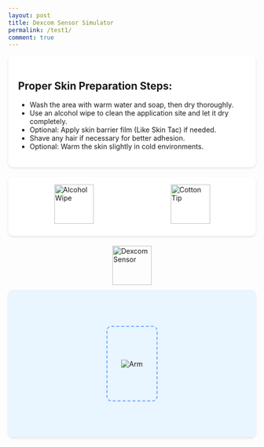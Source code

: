 ```yaml
---
layout: post
title: Dexcom Sensor Simulator
permalink: /test1/
comment: true
---
```

<style>
        .instruction-section {
            background-color: white;
            padding: 20px;
            border-radius: 10px;
            margin-bottom: 20px;
            box-shadow: 0 2px 5px rgba(0,0,0,0.1);
        }
        
        .equipment-section {
            display: flex;
            justify-content: space-around;
            margin-bottom: 20px;
            padding: 15px;
            background-color: white;
            border-radius: 10px;
            box-shadow: 0 2px 5px rgba(0,0,0,0.1);
        }
        
        .equipment-item {
            display: flex;
            flex-direction: column;
            align-items: center;
            cursor: pointer;
            transition: transform 0.2s;
        }
        
        .equipment-item:hover {
            transform: scale(1.05);
        }
        
        .equipment-icon {
            width: 80px;
            height: 80px;
            margin-bottom: 10px;
            object-fit: contain;
        }
        
        .arm-area {
            width: 100%;
            height: 300px;
            background-color: #e9f5ff;
            border-radius: 10px;
            position: relative;
            overflow: hidden;
            display: flex;
            justify-content: center;
            align-items: center;
            box-shadow: 0 2px 5px rgba(0,0,0,0.1);
        }
        
        .arm-image {
            max-height: 90%;
            max-width: 90%;
            object-fit: contain;
        }
        
        .target-zone {
            position: absolute;
            width: 100px;
            height: 150px;
            border: 2px dashed #3a86ff;
            border-radius: 10px;
            opacity: 0.7;
            pointer-events: none;
        }
        
        .applied-item {
            position: absolute;
            z-index: 10;
            pointer-events: none;
        }
        
        .alcohol-wipe {
            width: 60px;
            height: 60px;
            background-color: rgba(255, 255, 255, 0.8);
            border-radius: 50%;
            border: 2px solid #ccc;
        }
        
        .dexcom-sensor {
            width: 70px;
            height: 40px;
            background-color: #3a86ff;
            border-radius: 15px;
        }
        
        .feedback {
            margin-top: 15px;
            padding: 10px;
            border-radius: 5px;
            text-align: center;
            display: none;
        }
        
        .success {
            background-color: #d4edda;
            color: #155724;
        }
        
        .error {
            background-color: #f8d7da;
            color: #721c24;
        }
    </style>

<div class="instruction-section">
        <h2>Proper Skin Preparation Steps:</h2>
        <ul>
            <li>Wash the area with warm water and soap, then dry thoroughly.</li>
            <li>Use an alcohol wipe to clean the application site and let it dry completely.</li>
            <li>Optional: Apply skin barrier film (Like Skin Tac) if needed.</li>
            <li>Shave any hair if necessary for better adhesion.</li>
            <li>Optional: Warm the skin slightly in cold environments.</li>
        </ul>
    </div>
    
<div class="equipment-section">
        <div class="equipment-item" data-type="alcohol-wipe">
            <img src="{{site.baseurl}}/images/needlepin/wipes.png" class="equipment-icon" alt="Alcohol Wipe"> 
        </div>
        <img src="{{site.baseurl}}/images/needlepin/cotton-tip.png" class="equipment-icon" alt="Cotton Tip">
        </div>
        <div class="equipment-item" data-type="dexcom-sensor">
            <img src="{{site.baseurl}}/images/needlepin/dexcom.png" class="equipment-icon" alt="Dexcom Sensor">
        </div>
    </div>
    
<div class="arm-area" id="arm-area">
        <img src="https://www.google.com/url?sa=i&url=https%3A%2F%2Fwww.istockphoto.com%2Fphotos%2Farm-pain-cartoon&psig=AOvVaw2Y2Vzf1Y9oKyAUqcbrVbmW&ust=1747865211661000&source=images&cd=vfe&opi=89978449&ved=0CBQQjRxqFwoTCLC0-LuHs40DFQAAAAAdAAAAABAL" class="arm-image" alt="Arm">
        <div class="target-zone"></div>
    </div>
    
<div id="feedback" class="feedback"></div>
    
<script>
        // Get DOM elements
        const equipmentItems = document.querySelectorAll('.equipment-item');
        const armArea = document.getElementById('arm-area');
        const feedback = document.getElementById('feedback');
        
        // Current step
        let currentStep = 1;
        
        // Add drag functionality to equipment items
        equipmentItems.forEach(item => {
            item.setAttribute('draggable', 'true');
            
            item.addEventListener('dragstart', (e) => {
                e.dataTransfer.setData('type', item.dataset.type);
            });
        });
        
        // Set up drop functionality for arm area
        armArea.addEventListener('dragover', (e) => {
            e.preventDefault();
        });
        
        armArea.addEventListener('drop', (e) => {
            e.preventDefault();
            const type = e.dataTransfer.getData('type');
            const rect = armArea.getBoundingClientRect();
            const x = e.clientX - rect.left;
            const y = e.clientY - rect.top;
            
            // Check if dropped in target zone
            const targetZone = document.querySelector('.target-zone');
            const targetRect = targetZone.getBoundingClientRect();
            const isInTarget = x > targetRect.left - rect.left && 
                              x < targetRect.right - rect.left && 
                              y > targetRect.top - rect.top && 
                              y < targetRect.bottom - rect.top;
            
            if (!isInTarget) {
                showFeedback('Please drop the item within the target area (blue dashed box)', 'error');
                return;
            }
            
            // Handle different items based on current step
            if (currentStep === 1 && type === 'alcohol-wipe') {
                applyAlcoholWipe(x, y);
                currentStep = 3; // Skip step 2 and go directly to step 3
            } else if (currentStep === 3 && type === 'dexcom-sensor') {
                applyDexcomSensor(x, y);
                currentStep = 4;
            } else {
                showFeedback('Please use the items in the correct order', 'error');
            }
        });
        
        // Apply alcohol wipe
        function applyAlcoholWipe(x, y) {
            // Remove any existing alcohol wipes
            document.querySelectorAll('.alcohol-wipe').forEach(el => el.remove());
            
            const wipe = document.createElement('div');
            wipe.className = 'applied-item alcohol-wipe';
            wipe.style.left = `${x - 30}px`;
            wipe.style.top = `${y - 30}px`;
            armArea.appendChild(wipe);
            
            showFeedback('Alcohol wipe applied successfully!', 'success');
            
            // Automatically fade out after 3 seconds
            setTimeout(() => {
                wipe.style.opacity = '0';
                setTimeout(() => wipe.remove(), 500);
            }, 3000);
        }
        
        // Apply Dexcom sensor
        function applyDexcomSensor(x, y) {
            // Remove any existing sensors
            document.querySelectorAll('.dexcom-sensor').forEach(el => el.remove());
            
            const sensor = document.createElement('div');
            sensor.className = 'applied-item dexcom-sensor';
            sensor.style.left = `${x - 35}px`;
            sensor.style.top = `${y - 20}px`;
            armArea.appendChild(sensor);
            
            showFeedback('Dexcom sensor applied successfully!', 'success');
        }
        
        // Show feedback message
        function showFeedback(message, type) {
            feedback.textContent = message;
            feedback.className = `feedback ${type}`;
            feedback.style.display = 'block';
            
            setTimeout(() => {
                feedback.style.display = 'none';
            }, 3000);
        }
    </script>